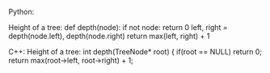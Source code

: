 Python:


Height of a tree:
def depth(node):
    if not node:
        return 0
    left, right = depth(node.left), depth(node.right)
    return max(left, right) + 1
    

C++:
Height of a tree:
int depth(TreeNode* root) {
    if(root == NULL)
        return 0;
    return max(root->left, root->right) + 1;

